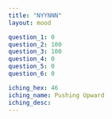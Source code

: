 ```yaml
---
title: "NYYNNN"
layout: mood

question_1: 0
question_2: 100
question_3: 100
question_4: 0
question_5: 0
question_6: 0

iching_hex: 46
iching_name: Pushing Upward
iching_desc: 
---
```

